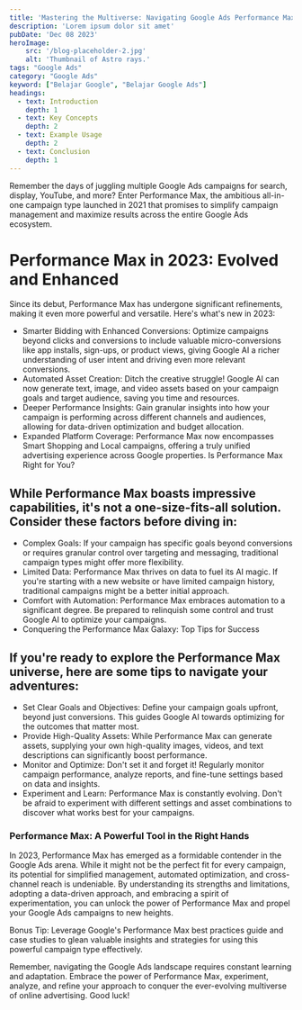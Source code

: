 ```yaml
---
title: 'Mastering the Multiverse: Navigating Google Ads Performance Max in 2023'
description: 'Lorem ipsum dolor sit amet'
pubDate: 'Dec 08 2023'
heroImage: 
    src: '/blog-placeholder-2.jpg'
    alt: 'Thumbnail of Astro rays.'
tags: "Google Ads"
category: "Google Ads"
keyword: ["Belajar Google", "Belajar Google Ads"]
headings:
  - text: Introduction
    depth: 1
  - text: Key Concepts
    depth: 2
  - text: Example Usage
    depth: 2
  - text: Conclusion
    depth: 1
---
```


Remember the days of juggling multiple Google Ads campaigns for search, display, YouTube, and more? Enter Performance Max, the ambitious all-in-one campaign type launched in 2021 that promises to simplify campaign management and maximize results across the entire Google Ads ecosystem.

# Performance Max in 2023: Evolved and Enhanced

Since its debut, Performance Max has undergone significant refinements, making it even more powerful and versatile. Here's what's new in 2023:

* Smarter Bidding with Enhanced Conversions: Optimize campaigns beyond clicks and conversions to include valuable micro-conversions like app installs, sign-ups, or product views, giving Google AI a richer understanding of user intent and driving even more relevant conversions.
* Automated Asset Creation: Ditch the creative struggle! Google AI can now generate text, image, and video assets based on your campaign goals and target audience, saving you time and resources.
* Deeper Performance Insights: Gain granular insights into how your campaign is performing across different channels and audiences, allowing for data-driven optimization and budget allocation.
* Expanded Platform Coverage: Performance Max now encompasses Smart Shopping and Local campaigns, offering a truly unified advertising experience across Google properties.
Is Performance Max Right for You?

## While Performance Max boasts impressive capabilities, it's not a one-size-fits-all solution. Consider these factors before diving in:

* Complex Goals: If your campaign has specific goals beyond conversions or requires granular control over targeting and messaging, traditional campaign types might offer more flexibility.
* Limited Data: Performance Max thrives on data to fuel its AI magic. If you're starting with a new website or have limited campaign history, traditional campaigns might be a better initial approach.
* Comfort with Automation: Performance Max embraces automation to a significant degree. Be prepared to relinquish some control and trust Google AI to optimize your campaigns.
* Conquering the Performance Max Galaxy: Top Tips for Success

## If you're ready to explore the Performance Max universe, here are some tips to navigate your adventures:

* Set Clear Goals and Objectives: Define your campaign goals upfront, beyond just conversions. This guides Google AI towards optimizing for the outcomes that matter most.
* Provide High-Quality Assets: While Performance Max can generate assets, supplying your own high-quality images, videos, and text descriptions can significantly boost performance.
* Monitor and Optimize: Don't set it and forget it! Regularly monitor campaign performance, analyze reports, and fine-tune settings based on data and insights.
* Experiment and Learn: Performance Max is constantly evolving. Don't be afraid to experiment with different settings and asset combinations to discover what works best for your campaigns.

### Performance Max: A Powerful Tool in the Right Hands

In 2023, Performance Max has emerged as a formidable contender in the Google Ads arena. While it might not be the perfect fit for every campaign, its potential for simplified management, automated optimization, and cross-channel reach is undeniable. By understanding its strengths and limitations, adopting a data-driven approach, and embracing a spirit of experimentation, you can unlock the power of Performance Max and propel your Google Ads campaigns to new heights.

Bonus Tip: Leverage Google's Performance Max best practices guide and case studies to glean valuable insights and strategies for using this powerful campaign type effectively.

Remember, navigating the Google Ads landscape requires constant learning and adaptation. Embrace the power of Performance Max, experiment, analyze, and refine your approach to conquer the ever-evolving multiverse of online advertising. Good luck!